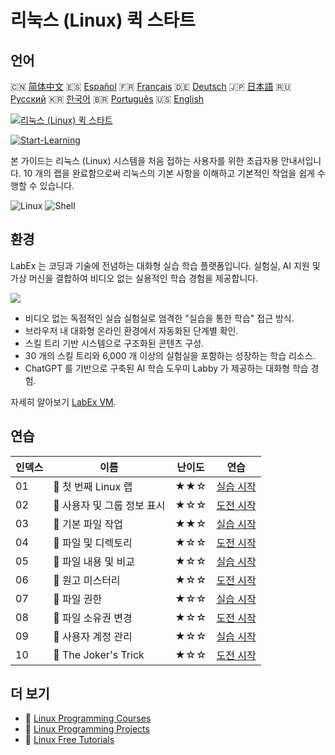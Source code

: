 # 리눅스 (Linux) 퀵 스타트

## 언어

🇨🇳 [简体中文](README_zh.md) 🇪🇸 [Español](README_es.md) 🇫🇷 [Français](README_fr.md) 🇩🇪 [Deutsch](README_de.md) 🇯🇵 [日本語](README_ja.md) 🇷🇺 [Русский](README_ru.md) 🇰🇷 [한국어](README_ko.md) 🇧🇷 [Português](README_pt.md) 🇺🇸 [English](README.md) 

[![리눅스 (Linux) 퀵 스타트](https://cover-creator.labex.io/quick-start-with-linux.png?lang=ko)](https://labex.io/ko/courses/quick-start-with-linux)

[![Start-Learning](https://img.shields.io/badge/Start-Learning-whitesmoke?style=for-the-badge)](https://labex.io/ko/courses/quick-start-with-linux)

본 가이드는 리눅스 (Linux) 시스템을 처음 접하는 사용자를 위한 초급자용 안내서입니다. 10 개의 랩을 완료함으로써 리눅스의 기본 사항을 이해하고 기본적인 작업을 쉽게 수행할 수 있습니다.

![Linux](https://img.shields.io/badge/Linux-whitesmoke?style=for-the-badge&logo=linux)
![Shell](https://img.shields.io/badge/Shell-whitesmoke?style=for-the-badge&logo=shell)


## 환경

LabEx 는 코딩과 기술에 전념하는 대화형 실습 학습 플랫폼입니다. 실험실, AI 지원 및 가상 머신을 결합하여 비디오 없는 실용적인 학습 경험을 제공합니다.

![](https://tutorial-screenshot.getvm.io/images/vm-1725247253.png)

- 비디오 없는 독점적인 실습 실험실로 엄격한 "실습을 통한 학습" 접근 방식.
- 브라우저 내 대화형 온라인 환경에서 자동화된 단계별 확인.
- 스킬 트리 기반 시스템으로 구조화된 콘텐츠 구성.
- 30 개의 스킬 트리와 6,000 개 이상의 실험실을 포함하는 성장하는 학습 리소스.
- ChatGPT 를 기반으로 구축된 AI 학습 도우미 Labby 가 제공하는 대화형 학습 경험.

자세히 알아보기 [LabEx VM](https://support.labex.io/using-labex/virtual-machine).

## 연습

|   인덱스 | 이름                        | 난이도   | 연습                                                                                                                |
|----------|-----------------------------|----------|---------------------------------------------------------------------------------------------------------------------|
|       01 | 📖 첫 번째 Linux 랩         | ★★☆      | <a target='_blank' href='https://labex.io/ko/tutorials/linux-your-first-linux-lab-270253'>실습 시작</a>             |
|       02 | 🎯 사용자 및 그룹 정보 표시 | ★☆☆      | <a target='_blank' href='https://labex.io/ko/tutorials/linux-display-user-and-group-information-8718'>도전 시작</a> |
|       03 | 📖 기본 파일 작업           | ★★☆      | <a target='_blank' href='https://labex.io/ko/tutorials/linux-basic-files-operations-270248'>실습 시작</a>           |
|       04 | 🎯 파일 및 디렉토리         | ★☆☆      | <a target='_blank' href='https://labex.io/ko/tutorials/linux-files-and-directories-270246'>도전 시작</a>            |
|       05 | 📖 파일 내용 및 비교        | ★☆☆      | <a target='_blank' href='https://labex.io/ko/tutorials/linux-file-contents-and-comparing-270251'>실습 시작</a>      |
|       06 | 🎯 원고 미스터리            | ★☆☆      | <a target='_blank' href='https://labex.io/ko/tutorials/linux-the-manuscript-mystery-384742'>도전 시작</a>           |
|       07 | 📖 파일 권한                | ★☆☆      | <a target='_blank' href='https://labex.io/ko/tutorials/linux-permissions-of-files-270252'>실습 시작</a>             |
|       08 | 🎯 파일 소유권 변경         | ★☆☆      | <a target='_blank' href='https://labex.io/ko/tutorials/shell-change-file-ownership-270254'>도전 시작</a>            |
|       09 | 📖 사용자 계정 관리         | ★☆☆      | <a target='_blank' href='https://labex.io/ko/tutorials/linux-user-account-management-49'>실습 시작</a>              |
|       10 | 🎯 The Joker's Trick        | ★☆☆      | <a target='_blank' href='https://labex.io/ko/tutorials/linux-the-joker-s-trick-270247'>도전 시작</a>                |

## 더 보기

- 🔗 [Linux Programming Courses](https://github.com/labex-labs/awesome-programming-courses)
- 🔗 [Linux Programming Projects](https://github.com/labex-labs/awesome-programming-projects)
- 🔗 [Linux Free Tutorials](https://github.com/labex-labs/linux-free-tutorials)

